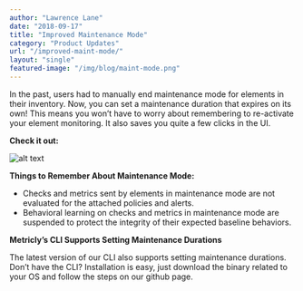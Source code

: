 ```yaml
---
author: "Lawrence Lane"
date: "2018-09-17"
title: "Improved Maintenance Mode"
category: "Product Updates"
url: "/improved-maint-mode/"
layout: "single"
featured-image: "/img/blog/maint-mode.png"
---
```


In the past, users had to manually end maintenance mode for elements in their inventory. Now, you can set a maintenance duration that expires on its own! This means you won’t have to worry about remembering to re-activate your element monitoring. It also saves you quite a few clicks in the UI.

**Check it out:**

![alt text](/wp-content/uploads/2018/09/blog-maint-mode--768x263.png "post-image")


**Things to Remember About Maintenance Mode:**

- Checks and metrics sent by elements in maintenance mode are not evaluated for the attached policies and alerts.
- Behavioral learning on checks and metrics in maintenance mode are suspended to protect the integrity of their expected baseline behaviors.

**Metricly’s CLI Supports Setting Maintenance Durations**

The latest version of our CLI also supports setting maintenance durations. Don’t have the CLI? Installation is easy, just download the binary related to your OS and follow the steps on our github page.

